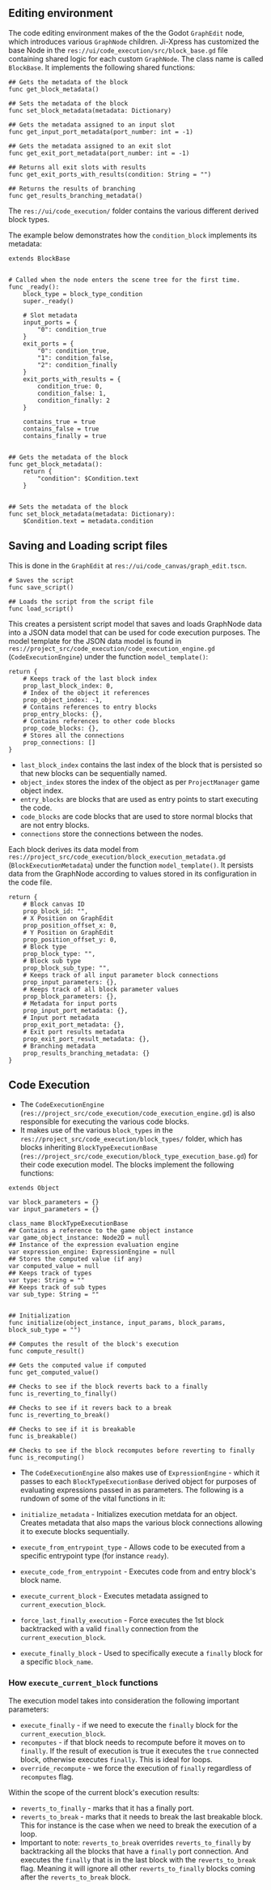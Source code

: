 ## Editing environment

The code editing environment makes of the the Godot `GraphEdit` node, which introduces various `GraphNode` children. Ji-Xpress has customized the base Node in the `res://ui/code_execution/src/block_base.gd` file containing shared logic for each custom `GraphNode`. The class name is called `BlockBase`. It implements the following shared functions:

```gdscript
## Gets the metadata of the block
func get_block_metadata()

## Sets the metadata of the block
func set_block_metadata(metadata: Dictionary)

## Gets the metadata assigned to an input slot
func get_input_port_metadata(port_number: int = -1)

## Gets the metadata assigned to an exit slot
func get_exit_port_metadata(port_number: int = -1)

## Returns all exit slots with results
func get_exit_ports_with_results(condition: String = "")

## Returns the results of branching
func get_results_branching_metadata()
```

The `res://ui/code_execution/` folder contains the various different derived block types.

The example below demonstrates how the `condition_block` implements its metadata:

```gdscript
extends BlockBase


# Called when the node enters the scene tree for the first time.
func _ready():
	block_type = block_type_condition
	super._ready()
	
	# Slot metadata
	input_ports = {
		"0": condition_true
	}
	exit_ports = {
		"0": condition_true,
		"1": condition_false,
		"2": condition_finally
	}
	exit_ports_with_results = {
		condition_true: 0,
		condition_false: 1,
		condition_finally: 2
	}
	
	contains_true = true
	contains_false = true
	contains_finally = true


## Gets the metadata of the block
func get_block_metadata():
	return {
		"condition": $Condition.text
	}


## Sets the metadata of the block
func set_block_metadata(metadata: Dictionary):
	$Condition.text = metadata.condition
```

## Saving and Loading script files

This is done in the `GraphEdit` at `res://ui/code_canvas/graph_edit.tscn`.

```gdscript
# Saves the script
func save_script()

## Loads the script from the script file
func load_script()
```

This creates a persistent script model that saves and loads GraphNode data into a JSON data model that can be used for code execution purposes. The model template for the JSON data model is found in `res://project_src/code_execution/code_execution_engine.gd` (`CodeExecutionEngine`) under the function `model_template()`:

```gdscript
return {
	# Keeps track of the last block index
	prop_last_block_index: 0,
	# Index of the object it references
	prop_object_index: -1,
	# Contains references to entry blocks
	prop_entry_blocks: {},
	# Contains references to other code blocks
	prop_code_blocks: {},
	# Stores all the connections
	prop_connections: []
}
```

* `last_block_index` contains the last index of the block that is persisted so that new blocks can be sequentially named.
* `object_index` stores the index of the object as per `ProjectManager` game object index.
* `entry_blocks` are blocks that are used as entry points to start executing the code.
* `code_blocks` are code blocks that are used to store normal blocks that are not entry blocks.
* `connections` store the connections between the nodes.

Each block derives its data model from `res://project_src/code_execution/block_execution_metadata.gd` (`BlockExecutionMetadata`) under the function `model_template()`. It persists data from the GraphNode according to values stored in its configuration in the code file.

```gdscript
return {
	# Block canvas ID
	prop_block_id: "",
	# X Position on GraphEdit
	prop_position_offset_x: 0,
	# Y Position on GraphEdit
	prop_position_offset_y: 0,
	# Block type
	prop_block_type: "",
	# Block sub type
	prop_block_sub_type: "",
	# Keeps track of all input parameter block connections
	prop_input_parameters: {},
	# Keeps track of all block parameter values
	prop_block_parameters: {},
	# Metadata for input ports
	prop_input_port_metadata: {},
	# Input port metadata
	prop_exit_port_metadata: {},
	# Exit port results metadata
	prop_exit_port_result_metadata: {},
	# Branching metadata
	prop_results_branching_metadata: {}
}
```

## Code Execution

* The `CodeExecutionEngine` (`res://project_src/code_execution/code_execution_engine.gd`) is also responsible for executing the various code blocks.
* It makes use of the various `block_types` in the `res://project_src/code_execution/block_types/` folder, which has blocks inheriting `BlockTypeExecutionBase` (`res://project_src/code_execution/block_type_execution_base.gd`) for their code execution model. The blocks implement the following functions:

```gdscript
extends Object

var block_parameters = {}
var input_parameters = {}

class_name BlockTypeExecutionBase
## Contains a reference to the game object instance
var game_object_instance: Node2D = null
## Instance of the expression evaluation engine
var expression_engine: ExpressionEngine = null
## Stores the computed value (if any)
var computed_value = null
## Keeps track of types
var type: String = ""
## Keeps track of sub types
var sub_type: String = ""


## Initialization
func initialize(object_instance, input_params, block_params, block_sub_type = "")

## Computes the result of the block's execution
func compute_result()

## Gets the computed value if computed
func get_computed_value()

## Checks to see if the block reverts back to a finally
func is_reverting_to_finally()

## Checks to see if it revers back to a break
func is_reverting_to_break()

## Checks to see if it is breakable
func is_breakable()

## Checks to see if the block recomputes before reverting to finally
func is_recomputing()
```

* The `CodeExecutionEngine` also makes use of `ExpressionEngine` - which it passes to each `BlockTypeExecutionBase` derived object for purposes of evaluating expressions passed in as parameters. The following is a rundown of some of the vital functions in it:

* `initialize_metadata` - Initializes execution metdata for an object. Creates metadata that also maps the various block connections allowing it to execute blocks sequentially.
* `execute_from_entrypoint_type` - Allows code to be executed from a specific entrypoint type (for instance `ready`).
* `execute_code_from_entrypoint` - Executes code from and entry block's block name.
* `execute_current_block` - Executes metadata assigned to `current_execution_block`.
* `force_last_finally_execution` - Force executes the 1st block backtracked with a valid `finally` connection from the `current_execution_block`.
* `execute_finally_block` - Used to specifically execute a `finally` block for a specific `block_name`.

### How `execute_current_block` functions

The execution model takes into consideration the following important parameters:

* `execute_finally` - if we need to execute the `finally` block for the `current_execution_block`.
* `recomputes` - if that block needs to recompute before it moves on to `finally`. If the result of execution is true it executes the `true` connected block, otherwise executes `finally`. This is ideal for loops.
* `override_recompute` - we force the execution of `finally` regardless of `recomputes` flag.

Within the scope of the current block's execution results:

* `reverts_to_finally` - marks that it has a finally port.
* `reverts_to_break` - marks that it needs to break the last breakable block. This for instance is the case when we need to break the execution of a loop.
* Important to note: `reverts_to_break` overrides `reverts_to_finally` by backtracking all the blocks that have a `finally` port connection. And executes the `finally` that is in the last block with the `reverts_to_break` flag. Meaning it will ignore all other `reverts_to_finally` blocks coming after the `reverts_to_break` block.